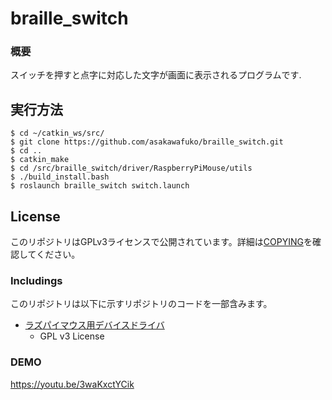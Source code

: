 # braille_switch

### 概要
スイッチを押すと点字に対応した文字が画面に表示されるプログラムです.

## 実行方法
```
$ cd ~/catkin_ws/src/
$ git clone https://github.com/asakawafuko/braille_switch.git
$ cd ..
$ catkin_make
$ cd /src/braille_switch/driver/RaspberryPiMouse/utils
$ ./build_install.bash
$ roslaunch braille_switch switch.launch
```
## License

このリポジトリはGPLv3ライセンスで公開されています。詳細は[COPYING](./COPYING)を確認してください。

### Includings

このリポジトリは以下に示すリポジトリのコードを一部含みます。

* [ラズパイマウス用デバイスドライバ](https://github.com/rt-net/RaspberryPiMouse)
  * GPL v3 License

### DEMO
https://youtu.be/3waKxctYCik
